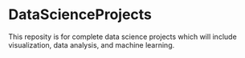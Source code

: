 # DataScienceProjects

This reposity is for complete data science projects which will include visualization, data analysis, and machine learning.
